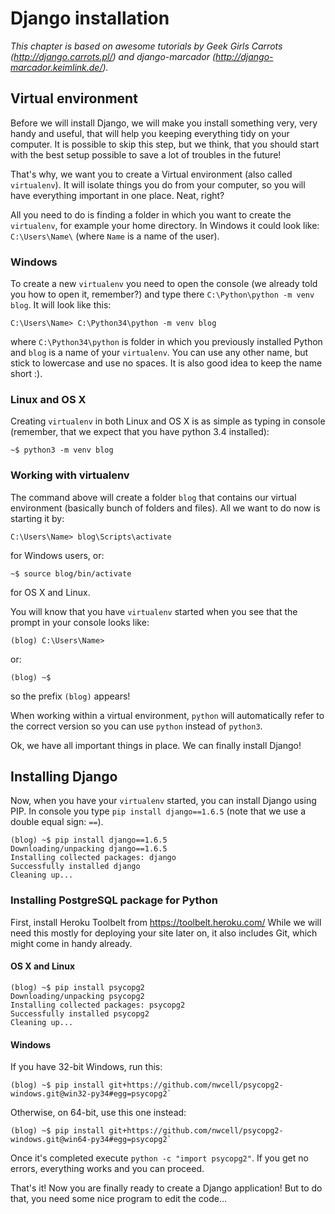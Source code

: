 # Django installation

*This chapter is based on awesome tutorials by Geek Girls Carrots (http://django.carrots.pl/) and django-marcador (http://django-marcador.keimlink.de/).*

## Virtual environment

Before we will install Django, we will make you install something very, very handy and useful, that will help you keeping everything tidy on your computer. It is possible to skip this step, but we think, that you should start with the best setup possible to save a lot of troubles in the future!

That's why, we want you to create a Virtual environment (also called `virtualenv`). It will isolate things you do from your computer, so you will have everything important in one place. Neat, right?

All you need to do is finding a folder in which you want to create the `virtualenv`, for example your home directory. In Windows it could look like: `C:\Users\Name\` (where `Name` is a name of the user).

### Windows

To create a new `virtualenv` you need to open the console (we already told you how to open it, remember?) and type there `C:\Python\python -m venv blog`. It will look like this:

    C:\Users\Name> C:\Python34\python -m venv blog

where `C:\Python34\python` is folder in which you previously installed Python and `blog` is a name of your `virtualenv`. You can use any other name, but stick to lowercase and use no spaces. It is also good idea to keep the name short :).

### Linux and OS X

Creating `virtualenv` in both Linux and OS X is as simple as typing in console (remember, that we expect that you have python 3.4 installed):

    ~$ python3 -m venv blog

### Working with virtualenv

The command above will create a folder `blog` that contains our virtual environment (basically bunch of folders and files). All we want to do now is starting it by:

    C:\Users\Name> blog\Scripts\activate

for Windows users, or:

    ~$ source blog/bin/activate

for OS X and Linux.

You will know that you have `virtualenv` started when you see that the prompt in your console looks like:

    (blog) C:\Users\Name>

or:

    (blog) ~$

so the prefix `(blog)` appears!

When working within a virtual environment, `python` will automatically refer to the correct version so you can use `python` instead of `python3`.

Ok, we have all important things in place. We can finally install Django!

## Installing Django

Now, when you have your `virtualenv` started, you can install Django using PIP. In console you type `pip install django==1.6.5` (note that we use a double equal sign: `==`).

    (blog) ~$ pip install django==1.6.5
    Downloading/unpacking django==1.6.5
    Installing collected packages: django
    Successfully installed django
    Cleaning up...

### Installing PostgreSQL package for Python
First, install Heroku Toolbelt from https://toolbelt.heroku.com/ While we will need this mostly for deploying your site later on, it also includes Git, which might come in handy already.

#### OS X and Linux
    (blog) ~$ pip install psycopg2
    Downloading/unpacking psycopg2
    Installing collected packages: psycopg2
    Successfully installed psycopg2
    Cleaning up...

#### Windows
If you have 32-bit Windows, run this:

    (blog) ~$ pip install git+https://github.com/nwcell/psycopg2-windows.git@win32-py34#egg=psycopg2`

Otherwise, on 64-bit, use this one instead:

    (blog) ~$ pip install git+https://github.com/nwcell/psycopg2-windows.git@win64-py34#egg=psycopg2`

Once it's completed execute `python -c "import psycopg2"`. If you get no errors, everything works and you can proceed.

That's it! Now you are finally ready to create a Django application! But to do that, you need some nice program to edit the code...
